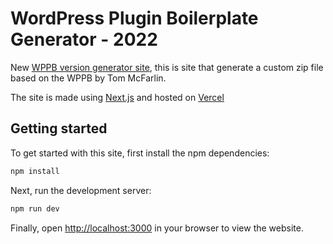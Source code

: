 # WordPress Plugin Boilerplate Generator - 2022

New [WPPB version generator site](https://wppb.me), this is site that generate a custom zip file based on the WPPB by Tom McFarlin.

The site is made using [Next.js](https://nextjs.org/) and hosted on [Vercel](https://vercel.com/)

## Getting started

To get started with this site, first install the npm dependencies:

```bash
npm install
```

Next, run the development server:

```bash
npm run dev
```

Finally, open [http://localhost:3000](http://localhost:3000) in your browser to view the website.
